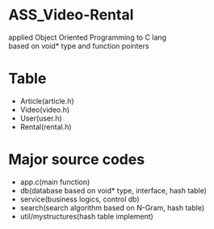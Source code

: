 # ASS_Video-Rental
applied Object Oriented Programming to C lang  
based on void* type and function pointers


# Table
- Article(article.h)
- Video(video.h)
- User(user.h)
- Rental(rental.h)

# Major source codes
- app.c(main function)
- db(database based on void* type, interface, hash table)
- service(business logics, control db)
- search(search algorithm based on N-Gram, hash table)
- util/mystructures(hash table implement)